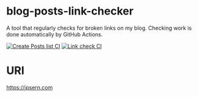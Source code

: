 # blog-posts-link-checker
A tool that regularly checks for broken links on my blog. Checking work is done automatically by GitHub Actions.

[![Create Posts list CI](https://github.com/Jpsern/blog-posts-link-checker/actions/workflows/posts-list.yml/badge.svg)](https://github.com/Jpsern/blog-posts-link-checker/actions/workflows/posts-list.yml)
[![Link check CI](https://github.com/Jpsern/blog-posts-link-checker/actions/workflows/link-check.yml/badge.svg)](https://github.com/Jpsern/blog-posts-link-checker/actions/workflows/link-check.yml)


# URI
https://jpsern.com
